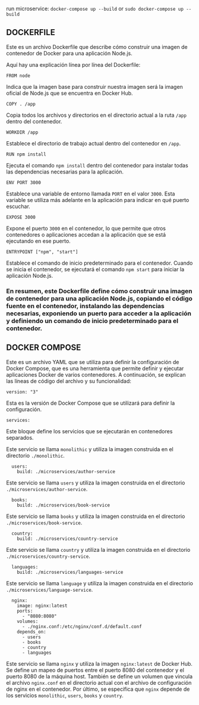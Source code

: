 run microservice:
`docker-compose up --build`
or
`sudo docker-compose up --build`

## DOCKERFILE

Este es un archivo Dockerfile que describe cómo construir una imagen de contenedor de Docker para una aplicación Node.js.

Aquí hay una explicación línea por línea del Dockerfile:

```
FROM node
```

Indica que la imagen base para construir nuestra imagen será la imagen oficial de Node.js que se encuentra en Docker Hub.

```
COPY . /app
```

Copia todos los archivos y directorios en el directorio actual a la ruta `/app` dentro del contenedor.

```
WORKDIR /app
```

Establece el directorio de trabajo actual dentro del contenedor en `/app`.

```
RUN npm install
```

Ejecuta el comando `npm install` dentro del contenedor para instalar todas las dependencias necesarias para la aplicación.

```
ENV PORT 3000
```

Establece una variable de entorno llamada `PORT` en el valor `3000`. Esta variable se utiliza más adelante en la aplicación para indicar en qué puerto escuchar.

```
EXPOSE 3000
```

Expone el puerto `3000` en el contenedor, lo que permite que otros contenedores o aplicaciones accedan a la aplicación que se está ejecutando en ese puerto.

```
ENTRYPOINT ["npm", "start"]
```

Establece el comando de inicio predeterminado para el contenedor. Cuando se inicia el contenedor, se ejecutará el comando `npm start` para iniciar la aplicación Node.js.

### En resumen, este Dockerfile define cómo construir una imagen de contenedor para una aplicación Node.js, copiando el código fuente en el contenedor, instalando las dependencias necesarias, exponiendo un puerto para acceder a la aplicación y definiendo un comando de inicio predeterminado para el contenedor.

## DOCKER COMPOSE

Este es un archivo YAML que se utiliza para definir la configuración de Docker Compose, que es una herramienta que permite definir y ejecutar aplicaciones Docker de varios contenedores. A continuación, se explican las líneas de código del archivo y su funcionalidad:

```
version: "3"
```

Esta es la versión de Docker Compose que se utilizará para definir la configuración.

```
services:
```

Este bloque define los servicios que se ejecutarán en contenedores separados.

Este servicio se llama `monolithic` y utiliza la imagen construida en el directorio `./monolithic`.

```
  users:
    build: ./microservices/author-service
```

Este servicio se llama `users` y utiliza la imagen construida en el directorio `./microservices/author-service`.

```
  books:
    build: ./microservices/book-service
```

Este servicio se llama `books` y utiliza la imagen construida en el directorio `./microservices/book-service`.

```
  country:
    build: ./microservices/country-service
```

Este servicio se llama `country` y utiliza la imagen construida en el directorio `./microservices/country-service`.

```
  languages:
    build: ./microservices/languages-service
```

Este servicio se llama `language` y utiliza la imagen construida en el directorio `./microservices/language-service`.
```
  nginx:
    image: nginx:latest
    ports:
      - "8080:8080"
    volumes:
      - ./nginx.conf:/etc/nginx/conf.d/default.conf
    depends_on:
      - users
      - books
      - country
      - languages
```

Este servicio se llama `nginx` y utiliza la imagen `nginx:latest` de Docker Hub. Se define un mapeo de puertos entre el puerto 8080 del contenedor y el puerto 8080 de la máquina host. También se define un volumen que vincula el archivo `nginx.conf` en el directorio actual con el archivo de configuración de nginx en el contenedor. Por último, se especifica que `nginx` depende de los servicios `monolithic`, `users`, `books` y `country`.
